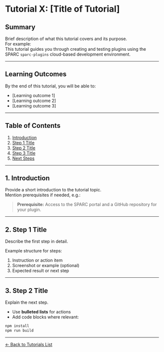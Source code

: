 # Tutorial X: [Title of Tutorial]

## Summary
Brief description of what this tutorial covers and its purpose.  
For example:  
This tutorial guides you through creating and testing plugins using the SPARC `sparc-plugins` cloud-based development environment.

---

## Learning Outcomes
By the end of this tutorial, you will be able to:

- [Learning outcome 1]
- [Learning outcome 2]
- [Learning outcome 3]

---

## Table of Contents
1. [Introduction](#1-introduction)  
2. [Step 1 Title](#2-step-1-title)  
3. [Step 2 Title](#3-step-2-title)  
4. [Step 3 Title](#4-step-3-title)  
5. [Next Steps](#5-next-steps)

---

## 1. Introduction

Provide a short introduction to the tutorial topic.  
Mention prerequisites if needed, e.g.:  

> **Prerequisite:** Access to the SPARC portal and a GitHub repository for your plugin.

---

## 2. Step 1 Title

Describe the first step in detail.  

Example structure for steps:  
1. Instruction or action item  
2. Screenshot or example (optional)  
3. Expected result or next step

---

## 3. Step 2 Title

Explain the next step.  
- Use **bulleted lists** for actions  
- Add code blocks where relevant:

```bash
npm install
npm run build
```

---

[← Back to Tutorials List](../README.md#tutorials-for-creating-new-plugins)
